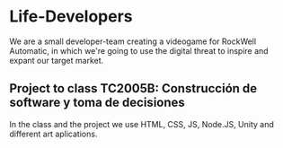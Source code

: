 # Life-Developers
We are a small developer-team creating a videogame for RockWell Automatic, in which we're going to use the digital threat to inspire and expant our target market.
## Project to class TC2005B: Construcción de software y toma de decisiones
In the class and the project we use HTML, CSS, JS, Node.JS, Unity and different art aplications.
